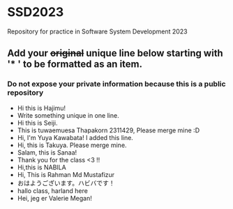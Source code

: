 # SSD2023

Repository for practice in Software System Development 2023

## Add your ~~original~~ unique line below starting with '\* ' to be formatted as an item.

### Do not expose your private information because this is a public repository

* Hi this is Hajimu!
* Write something unique in one line.
* Hi this is Seiji.
* This is tuwaemuesa Thapakorn 2311429, Please merge mine :D
* Hi, I'm Yuya Kawabata!
I added this line.
* Hi, this is Takuya. Please merge mine.
* Salam, this is Sanaa!
* Thank you for the class <3 !!
* Hi,this is NABILA
* Hi, This is Rahman Md Mustafizur
* おはようございます。ハビバです！
* hallo class, harland here
* Hei, jeg er Valerie Megan!

